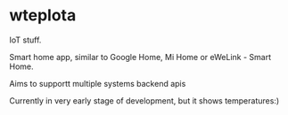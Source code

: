 # wteplota

IoT stuff.

Smart home app, similar to Google Home, Mi Home or eWeLink - Smart Home.

Aims to supportt multiple systems backend apis

Currently in very early stage of development, but it shows temperatures:)

